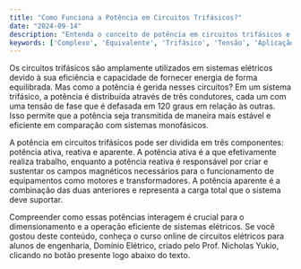 ```yaml
---
title: "Como Funciona a Potência em Circuitos Trifásicos?"
date: "2024-09-14"
description: "Entenda o conceito de potência em circuitos trifásicos e sua aplicação em sistemas elétricos."
keywords: ['Complexo', 'Equivalente', 'Trifásico', 'Tensão', 'Aplicação', 'Potência', 'Circuito']
---
```


Os circuitos trifásicos são amplamente utilizados em sistemas elétricos devido à sua eficiência e capacidade de fornecer energia de forma equilibrada. Mas como a potência é gerida nesses circuitos? Em um sistema trifásico, a potência é distribuída através de três condutores, cada um com uma tensão de fase que é defasada em 120 graus em relação às outras. Isso permite que a potência seja transmitida de maneira mais estável e eficiente em comparação com sistemas monofásicos.

A potência em circuitos trifásicos pode ser dividida em três componentes: potência ativa, reativa e aparente. A potência ativa é a que efetivamente realiza trabalho, enquanto a potência reativa é responsável por criar e sustentar os campos magnéticos necessários para o funcionamento de equipamentos como motores e transformadores. A potência aparente é a combinação das duas anteriores e representa a carga total que o sistema deve suportar.

Compreender como essas potências interagem é crucial para o dimensionamento e a operação eficiente de sistemas elétricos. Se você gostou deste conteúdo, conheça o curso online de circuitos elétricos para alunos de engenharia, Domínio Elétrico, criado pelo Prof. Nicholas Yukio, clicando no botão presente logo abaixo do texto.